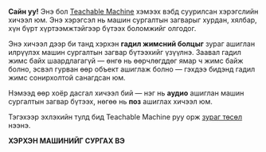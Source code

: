 **Сайн уу!** Энэ бол [Teachable Machine](https://teachablemachine.withgoogle.com/) хэмээх вэбд суурилсан хэрэгслийн хичээл юм. Энэ хэрэгсэл нь машин сургалтын загварыг хурдан, хялбар, хүн бүрт хүртээмжтэйгээр бүтээх боломжийг олгодог.

Энэ хичээл дээр би танд хэрхэн **гадил жимсний болцыг** зураг ашиглан илрүүлэх машин сургалтын загвар бүтээхийг үзүүлнэ. Заавал гадил жимс байх шаардлагагүй — өнгө нь өөрчлөгддөг ямар ч жимс байж болно, эсвэл гурван өөр объект ашиглаж болно — гэхдээ бидэнд гадил жимс сонирхолтой санагдсан юм.

Нэмээд өөр хоёр дасгал хичээл бий — нэг нь **аудио** ашиглан машин сургалтын загвар бүтээх, нөгөө нь **поз** ашиглах хичээл юм.

Тэгэхээр эхлэхийн тулд бид Teachable Machine руу орж [зураг төсөл](https://teachablemachine.withgoogle.com/train/image) нээнэ.

**ХЭРХЭН МАШИНИЙГ СУРГАХ ВЭ**